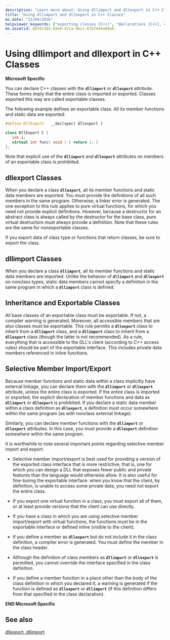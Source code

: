 ```yaml
---
description: "Learn more about: Using dllimport and dllexport in C++ Classes"
title: "Using dllimport and dllexport in C++ Classes"
ms.date: "11/04/2016"
helpviewer_keywords: ["exporting classes [C++]", "declarations [C++], class", "exportable classes [C++]", "classes [C++], declaring", "classes [C++], exportable and inheritance", "inheritance [C++], exportable classes [C++]", "dllimport attribute [C++], classes", "declaring classes [C++]", "dllexport attribute [C++]", "dllexport attribute [C++], classes [C++]"]
ms.assetid: 8d7d1303-b9e9-47ca-96cc-67bf444a08a9
---
```

# Using dllimport and dllexport in C++ Classes

**Microsoft Specific**

You can declare C++ classes with the **`dllimport`** or **`dllexport`** attribute. These forms imply that the entire class is imported or exported. Classes exported this way are called exportable classes.

The following example defines an exportable class. All its member functions and static data are exported:

```cpp
#define DllExport   __declspec( dllexport )

class DllExport C {
   int i;
   virtual int func( void ) { return 1; }
};
```

Note that explicit use of the **`dllimport`** and **`dllexport`** attributes on members of an exportable class is prohibited.

## <a name="_pluslang_using_dllimport_and_dllexport_in_c2b2bdllexportclasses"></a> dllexport Classes

When you declare a class **`dllexport`**, all its member functions and static data members are exported. You must provide the definitions of all such members in the same program. Otherwise, a linker error is generated. The one exception to this rule applies to pure virtual functions, for which you need not provide explicit definitions. However, because a destructor for an abstract class is always called by the destructor for the base class, pure virtual destructors must always provide a definition. Note that these rules are the same for nonexportable classes.

If you export data of class type or functions that return classes, be sure to export the class.

## <a name="_pluslang_dllexport_classesdllexportclasses"></a> dllimport Classes

When you declare a class **`dllimport`**, all its member functions and static data members are imported. Unlike the behavior of **`dllimport`** and **`dllexport`** on nonclass types, static data members cannot specify a definition in the same program in which a **`dllimport`** class is defined.

## <a name="_pluslang_using_dllimport_and_dllexport_in_c2b2binheritanceandexportableclasses"></a> Inheritance and Exportable Classes

All base classes of an exportable class must be exportable. If not, a compiler warning is generated. Moreover, all accessible members that are also classes must be exportable. This rule permits a **`dllexport`** class to inherit from a **`dllimport`** class, and a **`dllimport`** class to inherit from a **`dllexport`** class (though the latter is not recommended). As a rule, everything that is accessible to the DLL's client (according to C++ access rules) should be part of the exportable interface. This includes private data members referenced in inline functions.

## <a name="_pluslang_using_dllimport_and_dllexport_in_c2b2bselectivememberimportexport"></a> Selective Member Import/Export

Because member functions and static data within a class implicitly have external linkage, you can declare them with the **`dllimport`** or **`dllexport`** attribute, unless the entire class is exported. If the entire class is imported or exported, the explicit declaration of member functions and data as **`dllimport`** or **`dllexport`** is prohibited. If you declare a static data member within a class definition as **`dllexport`**, a definition must occur somewhere within the same program (as with nonclass external linkage).

Similarly, you can declare member functions with the **`dllimport`** or **`dllexport`** attributes. In this case, you must provide a **`dllexport`** definition somewhere within the same program.

It is worthwhile to note several important points regarding selective member import and export:

- Selective member import/export is best used for providing a version of the exported class interface that is more restrictive; that is, one for which you can design a DLL that exposes fewer public and private features than the language would otherwise allow. It is also useful for fine-tuning the exportable interface: when you know that the client, by definition, is unable to access some private data, you need not export the entire class.

- If you export one virtual function in a class, you must export all of them, or at least provide versions that the client can use directly.

- If you have a class in which you are using selective member import/export with virtual functions, the functions must be in the exportable interface or defined inline (visible to the client).

- If you define a member as **`dllexport`** but do not include it in the class definition, a compiler error is generated. You must define the member in the class header.

- Although the definition of class members as **`dllimport`** or **`dllexport`** is permitted, you cannot override the interface specified in the class definition.

- If you define a member function in a place other than the body of the class definition in which you declared it, a warning is generated if the function is defined as **`dllexport`** or **`dllimport`** (if this definition differs from that specified in the class declaration).

**END Microsoft Specific**

## See also

[dllexport, dllimport](../cpp/dllexport-dllimport.md)
